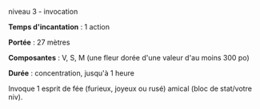 niveau 3 - invocation

**Temps d'incantation** : 1 action

**Portée** : 27 mètres

**Composantes** : V, S, M (une fleur dorée d'une valeur d'au moins 300 po)

**Durée** : concentration, jusqu'à 1 heure

Invoque 1 esprit de fée (furieux, joyeux ou rusé) amical (bloc de stat/votre niv).
